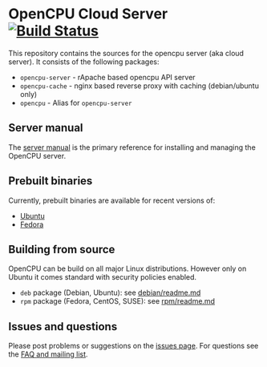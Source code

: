 # OpenCPU Cloud Server [![Build Status](https://travis-ci.org/jeroenooms/opencpuserver.svg?branch=v1.6)](https://travis-ci.org/jeroenooms/opencpu-server)

This repository contains the sources for the opencpu server (aka cloud server). It consists of the following packages:

 * `opencpu-server` - rApache based opencpu API server
 * `opencpu-cache` - nginx based reverse proxy with caching (debian/ubuntu only)
 * `opencpu` - Alias for `opencpu-server`

## Server manual

The [server manual](http://jeroenooms.github.com/opencpu-manual/opencpu-server.pdf) is the primary reference for installing and managing the OpenCPU server.

## Prebuilt binaries

Currently, prebuilt binaries are available for recent versions of:

 - [Ubuntu](https://www.opencpu.org/download.html)
 - [Fedora](http://software.opensuse.org/download.html?project=home:jeroenooms:opencpu-1.6&package=opencpu)

## Building from source

OpenCPU can be build on all major Linux distributions. However only on Ubuntu it comes standard with security policies enabled.

 - `deb` package (Debian, Ubuntu): see [debian/readme.md](debian#readme)
 - `rpm` package (Fedora, CentOS, SUSE): see [rpm/readme.md](rpm#readme)

## Issues and questions

Please post problems or suggestions on the [issues page](https://github.com/jeroenooms/opencpu/issues). For questions see the [FAQ and mailing list](https://www.opencpu.org/help.html).
